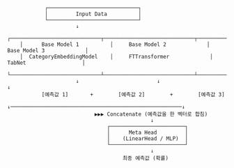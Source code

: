                 ┌─────────────────────────────┐
                │         Input Data          │
                └─────────────────────────────┘
                          ↓
        ┌─────────────────────────────┬─────────────────────────────┬─────────────────────────────┐
        │      Base Model 1          │     Base Model 2             │     Base Model 3             │
        │  CategoryEmbeddingModel    │     FTTransformer             │     TabNet                  │
        └─────────────────────────────┴─────────────────────────────┴─────────────────────────────┘
                          ↓                         ↓                           ↓
               [예측값 1]       +        [예측값 2]        +        [예측값 3]
                          ↓───────────────────────────────────────────────────────↓
                                ▶▶▶ Concatenate (예측값을 한 벡터로 합침)
                                                  ↓
                                    ┌────────────────────────┐
                                    │      Meta Head         │
                                    │    (LinearHead / MLP)  │
                                    └────────────────────────┘
                                                  ↓
                                         최종 예측값 (확률)
